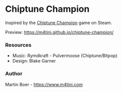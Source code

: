 # Chiptune Champion
Inspired by the [Chiptune Champion](http://store.steampowered.com/app/372690/Chiptune_Champion) game on Steam.

Preview: https://m4tini.github.io/chiptune-champion/

### Resources
- Music: Rymdkraft - Pulvermoose (Chiptune/Bitpop)
- Design: Blake Garner

### Author
Martin Boer - https://www.m4tini.com
